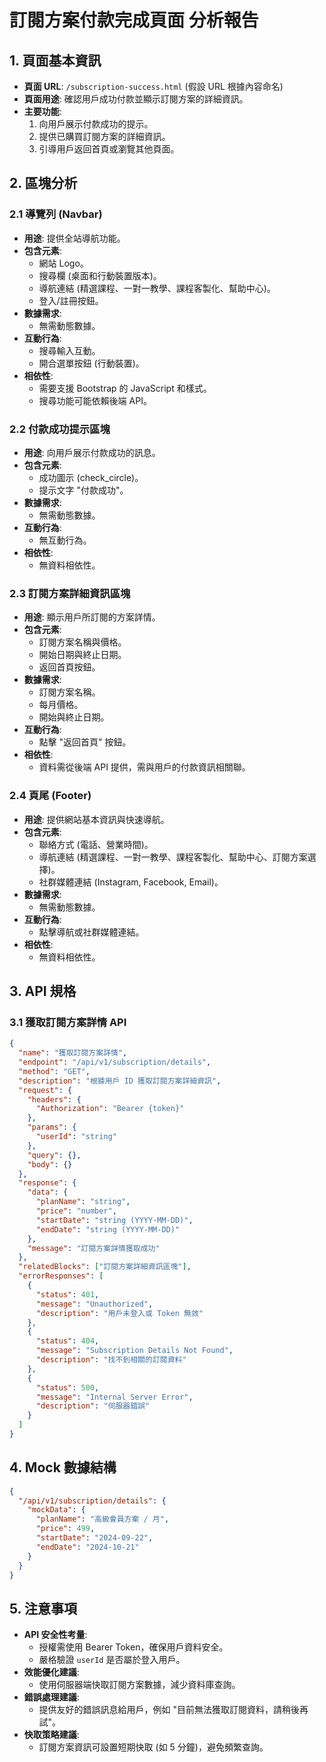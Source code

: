 # 訂閱方案付款完成頁面 分析報告

## 1. 頁面基本資訊
- **頁面 URL**: `/subscription-success.html` (假設 URL 根據內容命名)
- **頁面用途**: 確認用戶成功付款並顯示訂閱方案的詳細資訊。
- **主要功能**: 
  1. 向用戶展示付款成功的提示。
  2. 提供已購買訂閱方案的詳細資訊。
  3. 引導用戶返回首頁或瀏覽其他頁面。

## 2. 區塊分析

### 2.1 導覽列 (Navbar)
- **用途**: 提供全站導航功能。
- **包含元素**:
  - 網站 Logo。
  - 搜尋欄 (桌面和行動裝置版本)。
  - 導航連結 (精選課程、一對一教學、課程客製化、幫助中心)。
  - 登入/註冊按鈕。
- **數據需求**: 
  - 無需動態數據。
- **互動行為**: 
  - 搜尋輸入互動。
  - 開合選單按鈕 (行動裝置)。
- **相依性**: 
  - 需要支援 Bootstrap 的 JavaScript 和樣式。
  - 搜尋功能可能依賴後端 API。

### 2.2 付款成功提示區塊
- **用途**: 向用戶展示付款成功的訊息。
- **包含元素**:
  - 成功圖示 (check_circle)。
  - 提示文字 "付款成功"。
- **數據需求**: 
  - 無需動態數據。
- **互動行為**: 
  - 無互動行為。
- **相依性**: 
  - 無資料相依性。

### 2.3 訂閱方案詳細資訊區塊
- **用途**: 顯示用戶所訂閱的方案詳情。
- **包含元素**:
  - 訂閱方案名稱與價格。
  - 開始日期與終止日期。
  - 返回首頁按鈕。
- **數據需求**:
  - 訂閱方案名稱。
  - 每月價格。
  - 開始與終止日期。
- **互動行為**: 
  - 點擊 "返回首頁" 按鈕。
- **相依性**:
  - 資料需從後端 API 提供，需與用戶的付款資訊相關聯。

### 2.4 頁尾 (Footer)
- **用途**: 提供網站基本資訊與快速導航。
- **包含元素**:
  - 聯絡方式 (電話、營業時間)。
  - 導航連結 (精選課程、一對一教學、課程客製化、幫助中心、訂閱方案選擇)。
  - 社群媒體連結 (Instagram, Facebook, Email)。
- **數據需求**: 
  - 無需動態數據。
- **互動行為**: 
  - 點擊導航或社群媒體連結。
- **相依性**: 
  - 無資料相依性。

## 3. API 規格

### 3.1 獲取訂閱方案詳情 API
```json
{
  "name": "獲取訂閱方案詳情",
  "endpoint": "/api/v1/subscription/details",
  "method": "GET",
  "description": "根據用戶 ID 獲取訂閱方案詳細資訊",
  "request": {
    "headers": {
      "Authorization": "Bearer {token}"
    },
    "params": {
      "userId": "string"
    },
    "query": {},
    "body": {}
  },
  "response": {
    "data": {
      "planName": "string",
      "price": "number",
      "startDate": "string (YYYY-MM-DD)",
      "endDate": "string (YYYY-MM-DD)"
    },
    "message": "訂閱方案詳情獲取成功"
  },
  "relatedBlocks": ["訂閱方案詳細資訊區塊"],
  "errorResponses": [
    {
      "status": 401,
      "message": "Unauthorized",
      "description": "用戶未登入或 Token 無效"
    },
    {
      "status": 404,
      "message": "Subscription Details Not Found",
      "description": "找不到相關的訂閱資料"
    },
    {
      "status": 500,
      "message": "Internal Server Error",
      "description": "伺服器錯誤"
    }
  ]
}
```

## 4. Mock 數據結構
```json
{
  "/api/v1/subscription/details": {
    "mockData": {
      "planName": "高級會員方案 / 月",
      "price": 499,
      "startDate": "2024-09-22",
      "endDate": "2024-10-21"
    }
  }
}
```

## 5. 注意事項
- **API 安全性考量**:
  - 授權需使用 Bearer Token，確保用戶資料安全。
  - 嚴格驗證 `userId` 是否屬於登入用戶。
- **效能優化建議**:
  - 使用伺服器端快取訂閱方案數據，減少資料庫查詢。
- **錯誤處理建議**:
  - 提供友好的錯誤訊息給用戶，例如 "目前無法獲取訂閱資料，請稍後再試"。
- **快取策略建議**:
  - 訂閱方案資訊可設置短期快取 (如 5 分鐘)，避免頻繁查詢。
